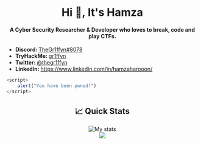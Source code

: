 <h1 align="center">Hi 👋, It's Hamza</h1>
<h4 align="center">A Cyber Security Researcher & Developer who loves to break, code and play CTFs.</h4>

<ul>
  <li><b>Discord: </b> <a href="#" target="_blank">TheGr1ffyn#8078</a></li>
  <li><b>TryHackMe: </b> <a href="https://tryhackme.com/p/gr1ffyn">gr1ffyn</a></li>
  <li><b>Twitter: </b> <a href="https://twitter.com/thegr1ffyn" target="_blank">@thegr1ffyn</a></li>
  <li><b>Linkedin: </b> <a href="https://www.linkedin.com/in/hamzaharooon/" target="_blank">https://www.linkedin.com/in/hamzaharooon/</a></li>
</ul>

```javascript
<script>
    alert("You have been pwned!")
</script>
```

<h2 align="center"> 📈 Quick Stats </h2> 

<p align="center">
<img src="https://github-readme-stats.vercel.app/api?username=thegr1ffyn&show_icons=true&theme=tokyonight&count_private=true&include_all_commits=true" alt="My stats">
  <br>
  <img src = "https://github-readme-stats.vercel.app/api/top-langs/?username=thegr1ffyn&hide=css,java,html&theme=tokyonight">

</p>
